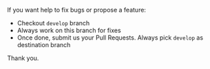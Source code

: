 If you want help to fix bugs or propose a feature:

- Checkout `develop` branch
- Always work on this branch for fixes
- Once done, submit us your Pull Requests. Always pick `develop` as destination branch

Thank you.
